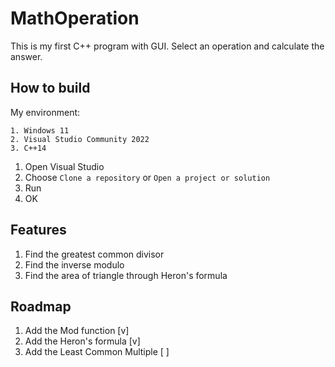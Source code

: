# MathOperation
This is my first C++ program with GUI. Select an operation and calculate the answer.

## How to build
My environment:
```
1. Windows 11 
2. Visual Studio Community 2022
3. C++14
```

1. Open Visual Studio
2. Choose ```Clone a repository``` or ```Open a project or solution```
3. Run
4. OK

## Features
1. Find the greatest common divisor
2. Find the inverse modulo
3. Find the area of triangle through Heron's formula

## Roadmap
1. Add the Mod function          [v]
2. Add the Heron's formula       [v]
3. Add the Least Common Multiple [ ]

## 
